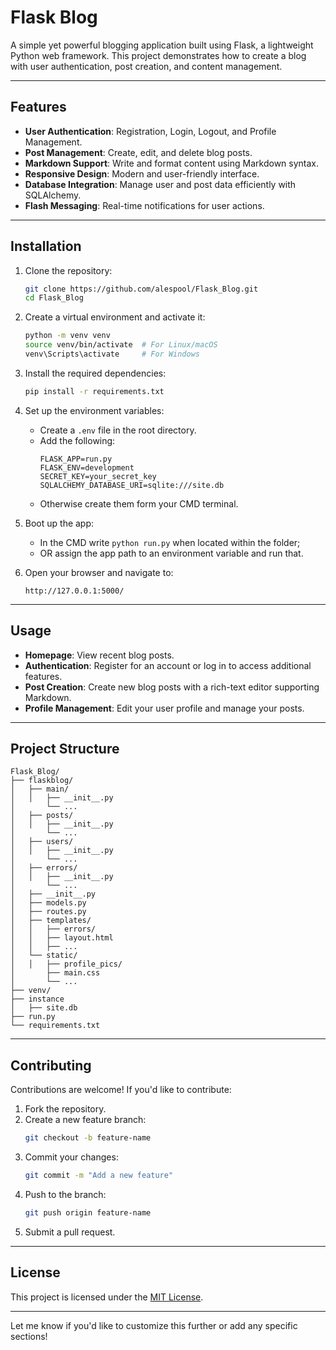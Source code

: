 # Flask Blog

A simple yet powerful blogging application built using Flask, a lightweight Python web framework. This project demonstrates how to create a blog with user authentication, post creation, and content management.

---

## Features

- **User Authentication**: Registration, Login, Logout, and Profile Management.
- **Post Management**: Create, edit, and delete blog posts.
- **Markdown Support**: Write and format content using Markdown syntax.
- **Responsive Design**: Modern and user-friendly interface.
- **Database Integration**: Manage user and post data efficiently with SQLAlchemy.
- **Flash Messaging**: Real-time notifications for user actions.

---

## Installation

1. Clone the repository:
   ```bash
   git clone https://github.com/alespool/Flask_Blog.git
   cd Flask_Blog
   ```

2. Create a virtual environment and activate it:
   ```bash
   python -m venv venv
   source venv/bin/activate  # For Linux/macOS
   venv\Scripts\activate     # For Windows
   ```

3. Install the required dependencies:
   ```bash
   pip install -r requirements.txt
   ```

4. Set up the environment variables:
   - Create a `.env` file in the root directory.
   - Add the following:
     ```env
     FLASK_APP=run.py
     FLASK_ENV=development
     SECRET_KEY=your_secret_key
     SQLALCHEMY_DATABASE_URI=sqlite:///site.db
     ```
   - Otherwise create them form your CMD terminal.

5. Boot up the app:
    - In the CMD write `python run.py` when located within the folder;
    - OR assign the app path to an environment variable and run that.

6. Open your browser and navigate to:
   ```
   http://127.0.0.1:5000/
   ```

---

## Usage

- **Homepage**: View recent blog posts.
- **Authentication**: Register for an account or log in to access additional features.
- **Post Creation**: Create new blog posts with a rich-text editor supporting Markdown.
- **Profile Management**: Edit your user profile and manage your posts.

---

## Project Structure

```
Flask_Blog/
├── flaskblog/
│   ├── main/
│   │   ├── __init__.py
│       └── ...
│   ├── posts/
│   │   ├── __init__.py
│       └── ...
│   ├── users/
│   │   ├── __init__.py
│       └── ...
│   ├── errors/
│   │   ├── __init__.py
│       └── ...
│   ├── __init__.py
│   ├── models.py
│   ├── routes.py
│   ├── templates/
│   │   ├── errors/
│   │   ├── layout.html
│   │   ├── ...
│   └── static/
│   │   ├── profile_pics/
│       ├── main.css
│       └── ...
├── venv/
├── instance
│   ├── site.db
├── run.py
└── requirements.txt
```

---

## Contributing

Contributions are welcome! If you'd like to contribute:

1. Fork the repository.
2. Create a new feature branch:
   ```bash
   git checkout -b feature-name
   ```
3. Commit your changes:
   ```bash
   git commit -m "Add a new feature"
   ```
4. Push to the branch:
   ```bash
   git push origin feature-name
   ```
5. Submit a pull request.

---

## License

This project is licensed under the [MIT License](LICENSE).

---

Let me know if you'd like to customize this further or add any specific sections!